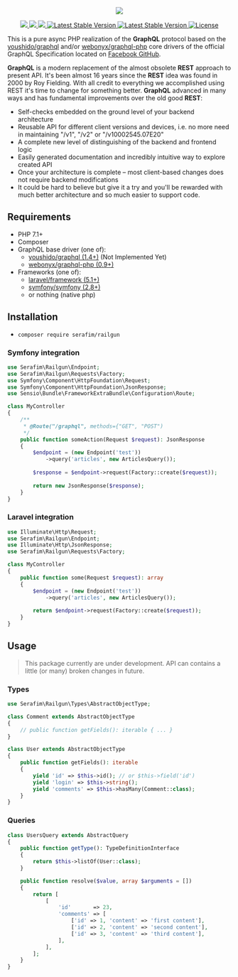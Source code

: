 <p align="center">
    <img src="https://habrastorage.org/web/04a/6ec/14b/04a6ec14bee84dcdba7a9002dbdfce1d.png" />
</p>

<p align="center">
    <a href="https://travis-ci.org/SerafimArts/Railgun">
        <img src="https://travis-ci.org/SerafimArts/Railgun.svg?branch=master">
    </a>
    <a href="https://scrutinizer-ci.com/g/SerafimArts/Railgun/?branch=master">
        <img src="https://scrutinizer-ci.com/g/SerafimArts/Railgun/badges/quality-score.png?b=master">
    </a>
    <a href="https://scrutinizer-ci.com/g/SerafimArts/Railgun/?branch=master">
        <img src="https://scrutinizer-ci.com/g/SerafimArts/Railgun/badges/coverage.png?b=master">
    </a>
    <a href="https://packagist.org/packages/serafim/railgun">
        <img src="https://poser.pugx.org/serafim/railgun/version" alt="Latest Stable Version">
    </a>
    <a href="https://packagist.org/packages/serafim/railgun">
        <img src="https://poser.pugx.org/serafim/railgun/v/unstable" alt="Latest Stable Version">
    </a>
    <a href="https://raw.githubusercontent.com/SerafimArts/Railgun/master/LICENSE">
        <img src="https://poser.pugx.org/serafim/railgun/license" alt="License">
    </a>
</p>

This is a pure async PHP realization of the **GraphQL** protocol based on the 
[youshido/graphql](https://github.com/Youshido/GraphQL) and/or 
[webonyx/graphql-php](https://github.com/webonyx/graphql-php#fields)
core drivers of the official GraphQL Specification 
located on [Facebook GitHub](http://facebook.github.io/graphql/).

**GraphQL** is a modern replacement of the almost obsolete **REST** approach to present API. 
It's been almost 16 years since the **REST** idea was found in 2000 by Roy Fielding. 
With all credit to everything we accomplished using REST it's time to change for 
something better. **GraphQL** advanced in many ways and has fundamental 
improvements over the old good **REST**:

- Self-checks embedded on the ground level of your backend architecture
- Reusable API for different client versions and devices, i.e. no more need in maintaining "/v1", "/v2" or "/v10002545.07E20"
- A complete new level of distinguishing of the backend and frontend logic
- Easily generated documentation and incredibly intuitive way to explore created API
- Once your architecture is complete – most client-based changes does not require backend modifications
- It could be hard to believe but give it a try and you'll be rewarded with much better architecture and so much easier to support code.

## Requirements

- PHP 7.1+
- Composer
- GraphQL base driver (one of):
    - [youshido/graphql (1.4+)](https://github.com/Youshido/GraphQL) (Not Implemented Yet)
    - [webonyx/graphql-php (0.9+)](https://github.com/webonyx/graphql-php#fields)
- Frameworks (one of):
    - [laravel/framework (5.1+)](https://github.com/laravel/framework)
    - [symfony/symfony (2.8+)](https://github.com/symfony/symfony)
    - or nothing (native php)

## Installation

- `composer require serafim/railgun`

### Symfony integration

```php
use Serafim\Railgun\Endpoint;
use Serafim\Railgun\Requests\Factory;
use Symfony\Component\HttpFoundation\Request;
use Symfony\Component\HttpFoundation\JsonResponse;
use Sensio\Bundle\FrameworkExtraBundle\Configuration\Route;

class MyController
{
    /**
     * @Route("/graphql", methods={"GET", "POST")
     */
    public function someAction(Request $request): JsonResponse
    {
        $endpoint = (new Endpoint('test'))
            ->query('articles', new ArticlesQuery());
            
        $response = $endpoint->request(Factory::create($request));
        
        return new JsonResponse($response);
    }
}
```

### Laravel integration

```php
use Illuminate\Http\Request;
use Serafim\Railgun\Endpoint;
use Illuminate\Http\JsonResponse;
use Serafim\Railgun\Requests\Factory;

class MyController
{
    public function some(Request $request): array
    {
        $endpoint = (new Endpoint('test'))
            ->query('articles', new ArticlesQuery());
            
        return $endpoint->request(Factory::create($request));
    }
}
```

## Usage

> This package currently are under development. 
> API can contains a little (or many) broken changes in future. 

### Types

```php
use Serafim\Railgun\Types\AbstractObjectType;

class Comment extends AbstractObjectType
{
    // public function getFields(): iterable { ... }
}

class User extends AbstractObjectType
{
    public function getFields(): iterable
    {
        yield 'id' => $this->id(); // or $this->field('id')
        yield 'login' => $this->string();
        yield 'comments' => $this->hasMany(Comment::class);
    }
}
```

### Queries

```php
class UsersQuery extends AbstractQuery
{
    public function getType(): TypeDefinitionInterface
    {
        return $this->listOf(User::class);
    }

    public function resolve($value, array $arguments = [])
    {
        return [
            [
                'id'       => 23,
                'comments' => [
                    ['id' => 1, 'content' => 'first content'],
                    ['id' => 2, 'content' => 'second content'],
                    ['id' => 3, 'content' => 'third content'],
                ],
            ],
        ];
    }
}
```
